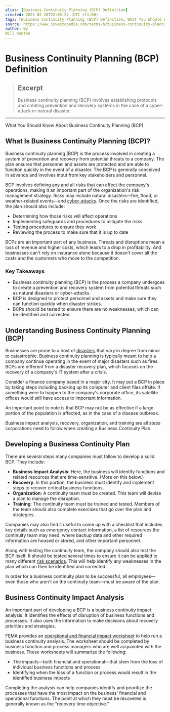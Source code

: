 ```yaml
---
alias: [Business Continuity Planning (BCP) Definition]
created: 2021-02-28T22:03:24 (UTC +11:00)
tags: [Business Continuity Planning (BCP) Definition, What You Should Know About Business Continuity Planning (BCP)]
source: https://www.investopedia.com/terms/b/business-continuity-planning.asp
author: By
Will Kenton
---
```


# Business Continuity Planning (BCP) Definition

> ## Excerpt
> Business continuity planning (BCP) involves establishing protocols and creating prevention and recovery systems in the case of a cyber-attack or natural disaster.

---

What You Should Know About Business Continuity Planning (BCP)
## What Is Business Continuity Planning (BCP)? 

Business continuity planning (BCP) is the process involved in creating a system of prevention and recovery from potential threats to a company. The plan ensures that personnel and assets are protected and are able to function quickly in the event of a disaster. The BCP is generally conceived in advance and involves input from key stakeholders and personnel.

BCP involves defining any and all risks that can affect the company's operations, making it an important part of the organization's risk management strategy. Risks may include natural disasters—fire, flood, or weather-related events—and [cyber-attacks](https://www.investopedia.com/articles/personal-finance/012117/cyber-attacks-and-bank-failures-risks-you-should-know.asp). Once the risks are identified, the plan should also include:

-   Determining how those risks will affect operations
-   Implementing safeguards and procedures to mitigate the risks
-   Testing procedures to ensure they work
-   Reviewing the process to make sure that it is up to date

BCPs are an important part of any business. Threats and disruptions mean a loss of revenue and higher costs, which leads to a drop in profitability. And businesses can't rely on insurance alone because it doesn't cover all the costs and the customers who move to the competition.

### Key Takeaways

-   Business continuity planning (BCP) is the process a company undergoes to create a prevention and recovery system from potential threats such as natural disasters or cyber-attacks.
-   BCP is designed to protect personnel and assets and make sure they can function quickly when disaster strikes.
-   BCPs should be tested to ensure there are no weaknesses, which can be identified and corrected.

## Understanding Business Continuity Planning (BCP)

Businesses are prone to a host of [disasters](https://www.investopedia.com/articles/forex/11/international-events-affect-forex.asp) that vary in degree from minor to catastrophic. Business continuity planning is typically meant to help a company continue operating in the event of major disasters such as fires. BCPs are different from a disaster recovery plan, which focuses on the recovery of a company's IT system after a crisis.

Consider a finance company based in a major city. It may put a BCP in place by taking steps including backing up its computer and client files offsite. If something were to happen to the company's corporate office, its satellite offices would still have access to important information.

An important point to note is that BCP may not be as effective if a large portion of the population is affected, as in the case of a disease outbreak.

Business impact analysis, recovery, organization, and training are all steps corporations need to follow when creating a Business Continuity Plan.

## Developing a Business Continuity Plan

There are several steps many companies must follow to develop a solid BCP. They include:

-   **Business Impact Analysis**: Here, the business will identify functions and related resources that are time-sensitive. (More on this below.)
-   **Recovery**: In this portion, the business must identify and implement steps to recover critical business functions.
-   **Organization**: A continuity team must be created. This team will devise a plan to manage the disruption.
-   **Training**: The continuity team must be trained and tested. Members of the team should also complete exercises that go over the plan and strategies.

Companies may also find it useful to come up with a checklist that includes key details such as emergency contact information, a list of resources the continuity team may need, where backup data and other required information are housed or stored, and other important personnel.

Along with testing the continuity team, the company should also test the BCP itself. It should be tested several times to ensure it can be applied to many different [risk scenarios](https://www.investopedia.com/articles/04/092904.asp). This will help identify any weaknesses in the plan which can then be identified and corrected.

In order for a business continuity plan to be successful, all employees—even those who aren't on the continuity team—must be aware of the plan.

## Business Continuity Impact Analysis

An important part of developing a BCP is a business continuity impact analysis. It identifies the effects of disruption of business functions and processes. It also uses the information to make decisions about recovery priorities and strategies.

FEMA provides an [operational and financial impact worksheet](https://www.fema.gov/media-library/assets/documents/89526) to help run a business continuity analysis. The worksheet should be completed by business function and process managers who are well acquainted with the business. These worksheets will summarize the following:

-   The impacts—both financial and operational—that stem from the loss of individual business functions and process
-   Identifying when the loss of a function or process would result in the identified business impacts

Completing the analysis can help companies identify and prioritize the processes that have the most impact on the business' financial and operational functions. The point at which they must be recovered is generally known as the “recovery time objective.”
